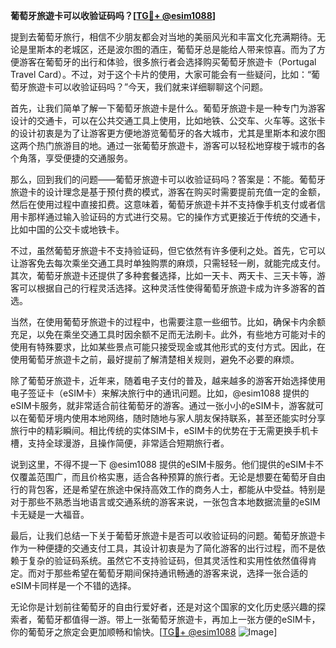 **葡萄牙旅遊卡可以收验证码吗？[[TG💪+ @esim1088](https://t.me/s/esim1088)]**

提到去葡萄牙旅行，相信不少朋友都会对当地的美丽风光和丰富文化充满期待。无论是里斯本的老城区，还是波尔图的酒庄，葡萄牙总是能给人带来惊喜。而为了方便游客在葡萄牙的出行和体验，很多旅行者会选择购买葡萄牙旅遊卡（Portugal Travel Card）。不过，对于这个卡片的使用，大家可能会有一些疑问，比如：“葡萄牙旅遊卡可以收验证码吗？”今天，我们就来详细聊聊这个问题。

首先，让我们简单了解一下葡萄牙旅遊卡是什么。葡萄牙旅遊卡是一种专门为游客设计的交通卡，可以在公共交通工具上使用，比如地铁、公交车、火车等。这张卡的设计初衷是为了让游客更方便地游览葡萄牙的各大城市，尤其是里斯本和波尔图这两个热门旅游目的地。通过一张葡萄牙旅遊卡，游客可以轻松地穿梭于城市的各个角落，享受便捷的交通服务。

那么，回到我们的问题——葡萄牙旅遊卡可以收验证码吗？答案是：不能。葡萄牙旅遊卡的设计理念是基于预付费的模式，游客在购买时需要提前充值一定的金额，然后在使用过程中直接扣费。这意味着，葡萄牙旅遊卡并不支持像手机支付或者信用卡那样通过输入验证码的方式进行交易。它的操作方式更接近于传统的交通卡，比如中国的公交卡或地铁卡。

不过，虽然葡萄牙旅遊卡不支持验证码，但它依然有许多便利之处。首先，它可以让游客免去每次乘坐交通工具时单独购票的麻烦，只需轻轻一刷，就能完成支付。其次，葡萄牙旅遊卡还提供了多种套餐选择，比如一天卡、两天卡、三天卡等，游客可以根据自己的行程灵活选择。这种灵活性使得葡萄牙旅遊卡成为许多游客的首选。

当然，在使用葡萄牙旅遊卡的过程中，也需要注意一些细节。比如，确保卡内余额充足，以免在乘坐交通工具时因余额不足而无法刷卡。此外，有些地方可能对卡的使用有特殊要求，比如某些景点可能只接受现金或其他形式的支付方式。因此，在使用葡萄牙旅遊卡之前，最好提前了解清楚相关规则，避免不必要的麻烦。

除了葡萄牙旅遊卡，近年来，随着电子支付的普及，越来越多的游客开始选择使用电子签证卡（eSIM卡）来解决旅行中的通讯问题。比如，@esim1088 提供的eSIM卡服务，就非常适合前往葡萄牙的游客。通过一张小小的eSIM卡，游客就可以在葡萄牙境内使用本地网络，随时随地与家人朋友保持联系，甚至还能实时分享旅行中的精彩瞬间。相比传统的实体SIM卡，eSIM卡的优势在于无需更换手机卡槽，支持全球漫游，且操作简便，非常适合短期旅行者。

说到这里，不得不提一下 @esim1088 提供的eSIM卡服务。他们提供的eSIM卡不仅覆盖范围广，而且价格实惠，适合各种预算的旅行者。无论是想要在葡萄牙自由行的背包客，还是希望在旅途中保持高效工作的商务人士，都能从中受益。特别是对于那些不熟悉当地语言或交通系统的游客来说，一张包含本地数据流量的eSIM卡无疑是一大福音。

最后，让我们总结一下关于葡萄牙旅遊卡是否可以收验证码的问题。葡萄牙旅遊卡作为一种便捷的交通支付工具，其设计初衷是为了简化游客的出行过程，而不是依赖于复杂的验证码系统。虽然它不支持验证码，但其灵活性和实用性依然值得肯定。而对于那些希望在葡萄牙期间保持通讯畅通的游客来说，选择一张合适的eSIM卡同样是一个不错的选择。

无论你是计划前往葡萄牙的自由行爱好者，还是对这个国家的文化历史感兴趣的探索者，葡萄牙都值得一游。带上一张葡萄牙旅遊卡，再加上一张方便的eSIM卡，你的葡萄牙之旅定会更加顺畅和愉快。[[TG💪+ @esim1088](https://t.me/s/esim1088) ![Image](https://i.postimg.cc/4NQfJmqS/Snipaste-2025-05-13-00-14-12.png)]